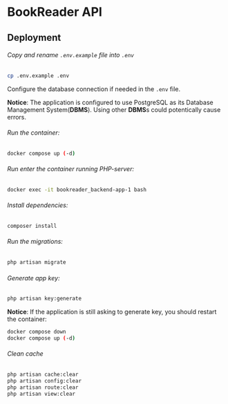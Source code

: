 # BookReader API

## Deployment
###### Copy and rename `.env.example` file into `.env`
```bash
cp .env.example .env
```
Configure the database connection if needed in the `.env` file. 

**Notice**: The application is configured to use PostgreSQL as its Database Management System(**DBMS**). Using other **DBMS**s could potentically cause errors.

###### Run the container:
```bash
docker compose up (-d)
```
###### Run enter the container running PHP-server:
```bash
docker exec -it bookreader_backend-app-1 bash
```
###### Install dependencies: 
```bash
composer install
```

###### Run the migrations:
```bash
php artisan migrate
```

###### Generate app key:
```bash
php artisan key:generate
```
**Notice**: If the application is still asking to generate key, you should restart the container:
```bash
docker compose down
docker compose up (-d)
```
###### Clean cache
 ```bash
php artisan cache:clear
php artisan config:clear
php artisan route:clear
php artisan view:clear
```
